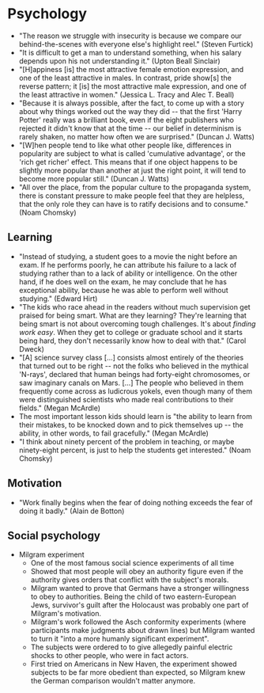 # Psychology

 * "The reason we struggle with insecurity is because we compare our behind-the-scenes with everyone else's highlight reel." (Steven Furtick)
 * "It is difficult to get a man to understand something, when his salary depends upon his not understanding it." (Upton Beall Sinclair)
 * "[H]appiness [is] the most attractive female emotion expression, and one of the least attractive in males. In contrast, pride show[s] the reverse pattern; it [is] the most attractive male expression, and one of the least attractive in women." (Jessica L. Tracy and Alec T. Beall)
 * "Because it is always possible, after the fact, to come up with a story about why things worked out the way they did -- that the first 'Harry Potter' really was a brilliant book, even if the eight publishers who rejected it didn't know that at the time -- our belief in determinism is rarely shaken, no matter how often we are surprised." (Duncan J. Watts)
 * "[W]hen people tend to like what other people like, differences in popularity are subject to what is called 'cumulative advantage', or the 'rich get richer' effect. This means that if one object happens to be slightly more popular than another at just the right point, it will tend to become more popular still." (Duncan J. Watts)
 * "All over the place, from the popular culture to the propaganda system, there is constant pressure to make people feel that they are helpless, that the only role they can have is to ratify decisions and to consume." (Noam Chomsky)

## Learning

 * "Instead of studying, a student goes to a movie the night before an exam. If he performs poorly, he can attribute his failure to a lack of studying rather than to a lack of ability or intelligence. On the other hand, if he does well on the exam, he may conclude that he has exceptional ability, because he was able to perform well without studying." (Edward Hirt)
 * "The kids who race ahead in the readers without much supervision get praised for being smart. What are they learning? They're learning that being smart is not about overcoming tough challenges. It's about *finding work easy*. When they get to college or graduate school and it starts being hard, they don't necessarily know how to deal with that." (Carol Dweck)
 * "[A] science survey class [...] consists almost entirely of the theories that turned out to be right -- not the folks who believed in the mythical 'N-rays', declared that human beings had forty-eight chromosomes, or saw imaginary canals on Mars. [...] The people who believed in them frequently come across as ludicrous yokels, even though many of them were distinguished scientists who made real contributions to their fields." (Megan McArdle)
 * The most important lesson kids should learn is "the ability to learn from their mistakes, to be knocked down and to pick themselves up -- the ability, in other words, to fail gracefully." (Megan McArdle)
 * "I think about ninety percent of the problem in teaching, or maybe ninety-eight percent, is just to help the students get interested." (Noam Chomsky)

## Motivation

 * "Work finally begins when the fear of doing nothing exceeds the fear of doing it badly." (Alain de Botton)

## Social psychology

 * Milgram experiment
   * One of the most famous social science experiments of all time
   * Showed that most people will obey an authority figure even if the authority gives orders that conflict with the subject's morals.
   * Milgram wanted to prove that Germans have a stronger willingness to obey to authorities. Being the child of two eastern-European Jews, survivor's guilt after the Holocaust was probably one part of Milgram's motivation.
   * Milgram's work followed the Asch conformity experiments (where participants make judgments about drawn lines) but Milgram wanted to turn it "into a more humanly significant experiment".
   * The subjects were ordered to to give allegedly painful electric shocks to other people, who were in fact actors.
   * First tried on Americans in New Haven, the experiment showed subjects to be far more obedient than expected, so Milgram knew the German comparison wouldn't matter anymore.
